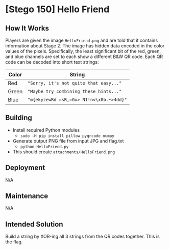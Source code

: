 # [Stego 150] Hello Friend

## How It Works

Players are given the image `HelloFriend.png` and are told that it contains information about Stage 2. The image has hidden data encoded in the color values of the pixels. Specifically, the least significant bit of the red, green, and blue channels are set to each show a different B&W QR code. Each QR code can be decoded into short text strings:

| Color | String
|-------|--------
| Red   | `"Sorry, it's not quite that easy..."`
| Green | `"Maybe try combining these hints..."`
| Blue  | `"m{ekyzewRd =sR,=Gu> N1!nv\x0b.~>4dd}"`

## Building

* Install required Python modules
  * `sudo -H pip install pillow pyqrcode numpy`
* Generate output PNG file from input JPG and flag.txt
  * `python HelloFriend.py`
* This should create `attachments/HelloFriend.png`

## Deployment

N/A

## Maintenance

N/A

## Intended Solution

Build a string by XOR-ing all 3 strings from the QR codes together. This is the flag.
